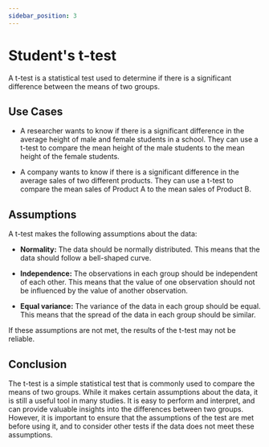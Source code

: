 ```yaml
---
sidebar_position: 3
---
```


# Student's t-test

A t-test is a statistical test used to determine if there is a significant difference between the means of two groups. 

## Use Cases

  * A researcher wants to know if there is a significant difference in the average height of male and female students in a school. They can use a t-test to compare the mean height of the male students to the mean height of the female students.

  * A company wants to know if there is a significant difference in the average sales of two different products. They can use a t-test to compare the mean sales of Product A to the mean sales of Product B.
  
## Assumptions

A t-test makes the following assumptions about the data:

  * **Normality:** The data should be normally distributed. This means that the data should follow a bell-shaped curve.

  * **Independence:** The observations in each group should be independent of each other. This means that the value of one observation should not be influenced by the value of another observation.

  * **Equal variance:** The variance of the data in each group should be equal. This means that the spread of the data in each group should be similar.

If these assumptions are not met, the results of the t-test may not be reliable.

## Conclusion

The t-test is a simple statistical test that is commonly used to compare the means of two groups. While it makes certain assumptions about the data, it is still a useful tool in many studies. It is easy to perform and interpret, and can provide valuable insights into the differences between two groups. However, it is important to ensure that the assumptions of the test are met before using it, and to consider other tests if the data does not meet these assumptions.